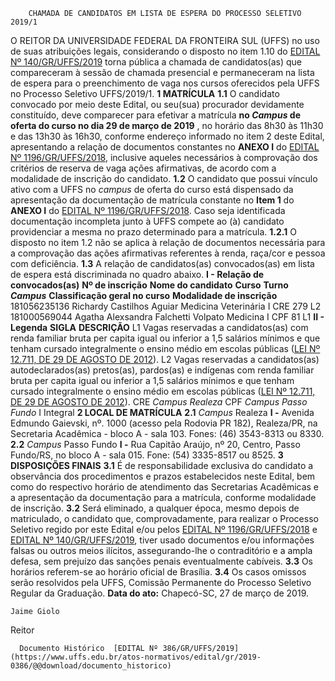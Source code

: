         CHAMADA DE CANDIDATOS EM LISTA DE ESPERA DO PROCESSO SELETIVO 2019/1  

 O REITOR DA UNIVERSIDADE FEDERAL DA FRONTEIRA SUL (UFFS) no uso de suas atribuições legais, considerando o disposto no item 1.10 do [EDITAL Nº 140/GR/UFFS/2019](https://www.uffs.edu.br/atos-normativos/edital/gr/2019-0140) torna pública a chamada de candidatos(as) que compareceram à sessão de chamada presencial e permaneceram na lista de espera para o preenchimento de vaga nos cursos oferecidos pela UFFS no Processo Seletivo UFFS/2019/1.  **1 MATRÍCULA** **1.1**  O candidato convocado por meio deste Edital, ou seu(sua) procurador devidamente constituído, deve comparecer para efetivar a matrícula **no *Campus*  de oferta do curso no dia 29 de março de 2019** , no horário das 8h30 às 11h30 e das 13h30 às 16h30, conforme endereço informado no item 2 deste Edital, apresentando a relação de documentos constantes no **ANEXO I**  do [EDITAL Nº 1196/GR/UFFS/2018](https://www.uffs.edu.br/atos-normativos/edital/gr/2018-1196), inclusive aqueles necessários à comprovação dos critérios de reserva de vaga ações afirmativas, de acordo com a modalidade de inscrição do candidato. **1.2**  O candidato que possui vínculo ativo com a UFFS no *campus*  de oferta do curso está dispensado da apresentação da documentação de matrícula constante no **Item 1** do **ANEXO I**  do [EDITAL Nº 1196/GR/UFFS/2018](https://www.uffs.edu.br/atos-normativos/edital/gr/2018-1196). Caso seja identificada documentação incompleta junto à UFFS compete ao (à) candidato providenciar a mesma no prazo determinado para a matrícula. **1.2.1**  O disposto no item 1.2 não se aplica à relação de documentos necessária para a comprovação das ações afirmativas referentes à renda, raça/cor e pessoa com deficiência. **1.3**  A relação de candidatos(as) convocados(as) em lista de espera está discriminada no quadro abaixo. **I - Relação de convocados(as)**      **Nº de inscrição**   **Nome do candidato**   **Curso**   **Turno**    ***Campus***    **Classificação geral no curso**   **Modalidade de inscrição**     181056235136   Richardy Castilhos Aguiar   Medicina Veterinária   I   CRE   279   L2     181000569044   Agatha Alexsandra Falchetti Volpato   Medicina   I   CPF   81   L1     **II - Legenda**     **SIGLA**   **DESCRIÇÃO**     L1   Vagas reservadas a candidatos(as) com renda familiar bruta per capita igual ou inferior a 1,5 salários mínimos e que tenham cursado integralmente o ensino médio em escolas públicas ([LEI Nº 12.711, DE 29 DE AGOSTO DE 2012](http://www.planalto.gov.br/ccivil_03/_ato2011-2014/2012/lei/l12711.htm)).     L2   Vagas reservadas a candidatos(as) autodeclarados(as) pretos(as), pardos(as) e indígenas com renda familiar bruta per capita igual ou inferior a 1,5 salários mínimos e que tenham cursado integralmente o ensino médio em escolas públicas ([LEI Nº 12.711, DE 29 DE AGOSTO DE 2012](http://www.planalto.gov.br/ccivil_03/_ato2011-2014/2012/lei/l12711.htm)).     CRE   *Campus Realeza*     CPF   *Campus Passo Fundo*     I   Integral      **2 LOCAL DE MATRÍCULA** **2.1**  *Campus*  Realeza **I -**  Avenida Edmundo Gaievski, nº. 1000 (acesso pela Rodovia PR 182), Realeza/PR, na Secretaria Acadêmica - bloco A - sala 103. Fones: (46) 3543-8313 ou 8330. **2.2**  *Campus*  Passo Fundo **I -**  Rua Capitão Araújo, nº 20, Centro, Passo Fundo/RS, no bloco A - sala 015. Fone: (54) 3335-8517 ou 8525.  **3 DISPOSIÇÕES FINAIS** **3.1**  É de responsabilidade exclusiva do candidato a observância dos procedimentos e prazos estabelecidos neste Edital, bem como do respectivo horário de atendimento das Secretarias Acadêmicas e a apresentação da documentação para a matrícula, conforme modalidade de inscrição. **3.2**  Será eliminado, a qualquer época, mesmo depois de matriculado, o candidato que, comprovadamente, para realizar o Processo Seletivo regido por este Edital e/ou pelos [EDITAL Nº 1196/GR/UFFS/2018](https://www.uffs.edu.br/atos-normativos/edital/gr/2018-1196) e [EDITAL Nº 140/GR/UFFS/2019](https://www.uffs.edu.br/atos-normativos/edital/gr/2019-0140), tiver usado documentos e/ou informações falsas ou outros meios ilícitos, assegurando-lhe o contraditório e a ampla defesa, sem prejuízo das sanções penais eventualmente cabíveis. **3.3**  Os horários referem-se ao horário oficial de Brasília. **3.4**  Os casos omissos serão resolvidos pela UFFS, Comissão Permanente do Processo Seletivo Regular da Graduação.      **Data do ato:** Chapecó-SC, 27 de março de 2019.   
 

    Jaime Giolo   
 Reitor 

      Documento Histórico  [EDITAL Nº 386/GR/UFFS/2019](https://www.uffs.edu.br/atos-normativos/edital/gr/2019-0386/@@download/documento_historico)     
      